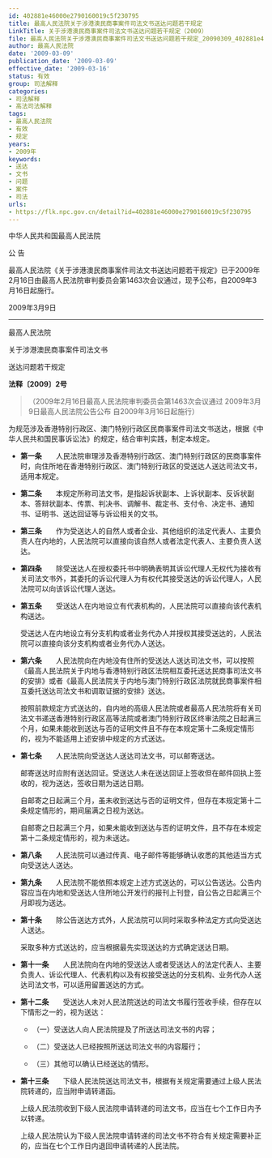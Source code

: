 ```yaml
---
id: 402881e46000e2790160019c5f230795
title: 最高人民法院关于涉港澳民商事案件司法文书送达问题若干规定
LinkTitle: 关于涉港澳民商事案件司法文书送达问题若干规定（2009）
file: 最高人民法院关于涉港澳民商事案件司法文书送达问题若干规定_20090309_402881e46000e2790160019c5f230795.docx
author: 最高人民法院
date: '2009-03-09'
publication_date: '2009-03-09'
effective_date: '2009-03-16'
status: 有效
group: 司法解释
categories:
- 司法解释
- 高法司法解释
tags:
- 最高人民法院
- 有效
- 规定
years:
- 2009年
keywords:
- 送达
- 文书
- 问题
- 案件
- 司法
urls:
- https://flk.npc.gov.cn/detail?id=402881e46000e2790160019c5f230795
---
```


中华人民共和国最高人民法院

公 告

最高人民法院《关于涉港澳民商事案件司法文书送达问题若干规定》已于2009年2月16日由最高人民法院审判委员会第1463次会议通过，现予公布，自2009年3月16日起施行。

2009年3月9日

---

最高人民法院

关于涉港澳民商事案件司法文书

送达问题若干规定

**法释〔2009〕2号**

> （2009年2月16日最高人民法院审判委员会第1463次会议通过 2009年3月9日最高人民法院公告公布 自2009年3月16日起施行）

为规范涉及香港特别行政区、澳门特别行政区民商事案件司法文书送达，根据《中华人民共和国民事诉讼法》的规定，结合审判实践，制定本规定。

- **第一条**　　人民法院审理涉及香港特别行政区、澳门特别行政区的民商事案件时，向住所地在香港特别行政区、澳门特别行政区的受送达人送达司法文书，适用本规定。

- **第二条**　　本规定所称司法文书，是指起诉状副本、上诉状副本、反诉状副本、答辩状副本、传票、判决书、调解书、裁定书、支付令、决定书、通知书、证明书、送达回证等与诉讼相关的文书。

- **第三条**　　作为受送达人的自然人或者企业、其他组织的法定代表人、主要负责人在内地的，人民法院可以直接向该自然人或者法定代表人、主要负责人送达。

- **第四条**　　除受送达人在授权委托书中明确表明其诉讼代理人无权代为接收有关司法文书外，其委托的诉讼代理人为有权代其接受送达的诉讼代理人，人民法院可以向该诉讼代理人送达。

- **第五条**　　受送达人在内地设立有代表机构的，人民法院可以直接向该代表机构送达。

  受送达人在内地设立有分支机构或者业务代办人并授权其接受送达的，人民法院可以直接向该分支机构或者业务代办人送达。

- **第六条**　　人民法院向在内地没有住所的受送达人送达司法文书，可以按照《最高人民法院关于内地与香港特别行政区法院相互委托送达民商事司法文书的安排》或者《最高人民法院关于内地与澳门特别行政区法院就民商事案件相互委托送达司法文书和调取证据的安排》送达。

  按照前款规定方式送达的，自内地的高级人民法院或者最高人民法院将有关司法文书递送香港特别行政区高等法院或者澳门特别行政区终审法院之日起满三个月，如果未能收到送达与否的证明文件且不存在本规定第十二条规定情形的，视为不能适用上述安排中规定的方式送达。

- **第七条**　　人民法院向受送达人送达司法文书，可以邮寄送达。

  邮寄送达时应附有送达回证。受送达人未在送达回证上签收但在邮件回执上签收的，视为送达，签收日期为送达日期。

  自邮寄之日起满三个月，虽未收到送达与否的证明文件，但存在本规定第十二条规定情形的，期间届满之日视为送达。

  自邮寄之日起满三个月，如果未能收到送达与否的证明文件，且不存在本规定第十二条规定情形的，视为未送达。

- **第八条**　　人民法院可以通过传真、电子邮件等能够确认收悉的其他适当方式向受送达人送达。

- **第九条**　　人民法院不能依照本规定上述方式送达的，可以公告送达。公告内容应当在内地和受送达人住所地公开发行的报刊上刊登，自公告之日起满三个月即视为送达。

- **第十条**　　除公告送达方式外，人民法院可以同时采取多种法定方式向受送达人送达。

  采取多种方式送达的，应当根据最先实现送达的方式确定送达日期。

- **第十一条**　　人民法院向在内地的受送达人或者受送达人的法定代表人、主要负责人、诉讼代理人、代表机构以及有权接受送达的分支机构、业务代办人送达司法文书，可以适用留置送达的方式。

- **第十二条**　　受送达人未对人民法院送达的司法文书履行签收手续，但存在以下情形之一的，视为送达：

  - （一）受送达人向人民法院提及了所送达司法文书的内容；

  - （二）受送达人已经按照所送达司法文书的内容履行；

  - （三）其他可以确认已经送达的情形。

- **第十三条**　　下级人民法院送达司法文书，根据有关规定需要通过上级人民法院转递的，应当附申请转递函。

  上级人民法院收到下级人民法院申请转递的司法文书，应当在七个工作日内予以转递。

  上级人民法院认为下级人民法院申请转递的司法文书不符合有关规定需要补正的，应当在七个工作日内退回申请转递的人民法院。
